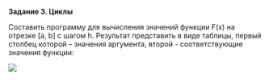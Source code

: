 **Задание 3. Циклы**

Составить программу для вычисления значений функции F(x) на отрезке [а, b] с шагом h. Результат представить в виде таблицы, первый столбец которой – значения аргумента, второй - соответствующие значения функции:

![](https://github.com/alterG/javase01/blob/master/src/t03/res/example01.PNG?raw=true)
